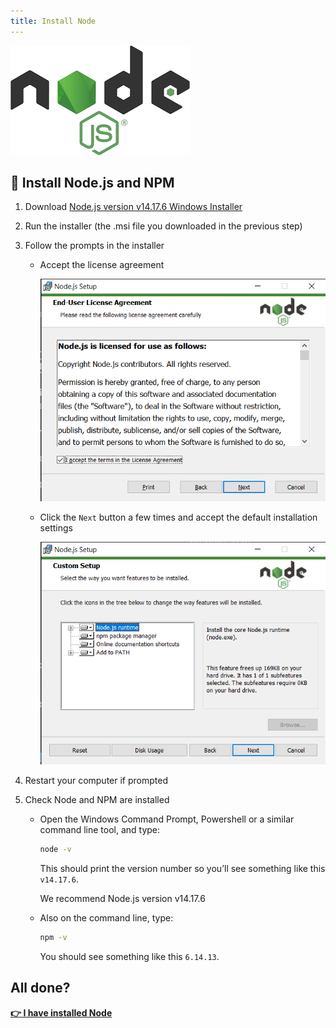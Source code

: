 ```yaml
---
title: Install Node
---
```


![Node js logo](nodejs.png)

## :dvd: Install Node.js and NPM

1. Download [Node.js version v14.17.6 Windows Installer](https://nodejs.org/download/release/v14.17.6/node-v14.17.6-x64.msi)

1. Run the installer (the .msi file you downloaded in the previous step)

1. Follow the prompts in the installer

    - Accept the license agreement

      ![Node installation window with license agreement](node-setup-agreement.png)

    - Click the `Next` button a few times and accept the default installation settings

      ![Node installation window with options](node-setup-options.png)

1. Restart your computer if prompted

1. Check Node and NPM are installed

   - Open the Windows Command Prompt, Powershell or a similar command line tool, and type:

     ```bash
     node -v
     ```

     This should print the version number so you’ll see something like this `v14.17.6`.

     We recommend Node.js version v14.17.6

   - Also on the command line, type:

     ```bash
     npm -v
     ```

     You should see something like this `6.14.13`.

## All done?

__[:point_right: I have installed Node](../c1e4/c1e4.md)__
